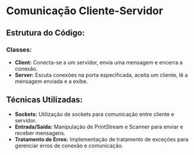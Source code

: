 # Comunicação Cliente-Servidor

## Estrutura do Código:

### Classes:

- **Client:** Conecta-se a um servidor, envia uma mensagem e encerra a conexão.
- **Server:** Escuta conexões na porta especificada, aceita um cliente, lê a mensagem enviada e a exibe.

## Técnicas Utilizadas:

- **Sockets:** Utilização de sockets para comunicação entre cliente e servidor.
- **Entrada/Saída:** Manipulação de PrintStream e Scanner para enviar e receber mensagens.
- **Tratamento de Erros:** Implementação de tratamento de exceções para gerenciar erros de conexão e comunicação.
